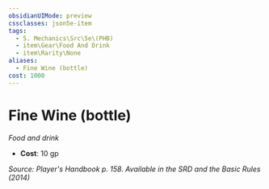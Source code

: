 ```yaml
---
obsidianUIMode: preview
cssclasses: json5e-item
tags:
  - 5. Mechanics\Src\5e\(PHB)
  - item\Gear\Food And Drink
  - item\Rarity\None
aliases:
  - Fine Wine (bottle)
cost: 1000
---
```

# Fine Wine (bottle)
*Food and drink*  

- **Cost**: 10 gp

*Source: Player's Handbook p. 158. Available in the <span title='Systems Reference Document (5.1)'>SRD</span> and the Basic Rules (2014)*

